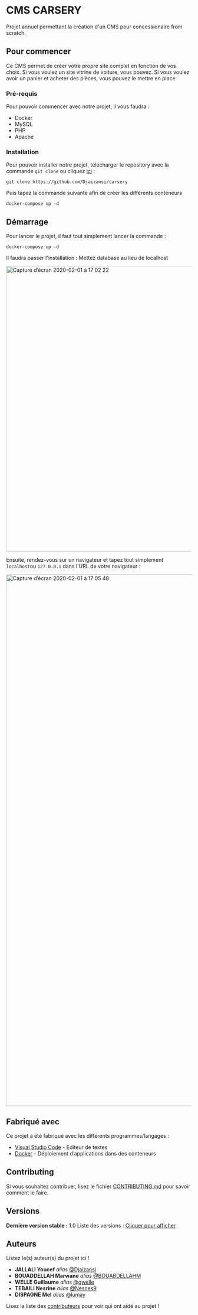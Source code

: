 # CMS CARSERY

Projet annuel permettant la création d'un CMS pour concessionaire from scratch.

## Pour commencer

Ce CMS permet de créer votre propre site complet en fonction de vos choix. Si vous voulez un site vitrine de voiture, vous pouvez. Si vous voulez avoir un panier et acheter des pièces, vous pouvez le mettre en place

### Pré-requis

Pour pouvoir commencer avec notre projet, il vous faudra : 

- Docker
- MySQL
- PHP
- Apache

### Installation

Pour pouvoir installer notre projet, télécharger le repository avec la commande ``git clone`` ou cliquez [ici](https://github.com/Djaizansi/carsery/archive/master.zip) :

```git
git clone https://github.com/Djaizansi/carsery
```
Puis tapez la commande suivante afin de créer les différents conteneurs

```docker
docker-compose up -d
```

## Démarrage

Pour lancer le projet, il faut tout simplement lancer la commande : 

```docker
docker-compose up -d
```

Il faudra passer l'installation : Mettez database au lieu de localhost 

<img width="773" alt="Capture d’écran 2020-02-01 à 17 02 22" src="https://user-images.githubusercontent.com/52085560/73595109-ee6ced80-4514-11ea-96fa-2ca7bd52f300.png">

Ensuite, rendez-vous sur un navigateur et tapez tout simplement ``localhost``ou ``127.0.0.1`` dans l'URL de votre navigateur :

<img width="1440" alt="Capture d’écran 2020-02-01 à 17 05 48" src="https://user-images.githubusercontent.com/52085560/73595128-1f4d2280-4515-11ea-85f2-2a37ab5192e5.png">

## Fabriqué avec

Ce projet a été fabriqué avec les différents programmes/langages : 

* [Visual Studio Code](https://code.visualstudio.com) - Editeur de textes
* [Docker](https://docs.docker.com/docker-for-mac/install/) - Déploiement d’applications dans des conteneurs

## Contributing

Si vous souhaitez contribuer, lisez le fichier [CONTRIBUTING.md](https://github.com/Djaizansi/git_projet/blob/master/CONTRIBUTING.md) pour savoir comment le faire.

## Versions
**Dernière version stable :** 1.0
Liste des versions : [Cliquer pour afficher](https://github.com/Djaizansi/git_projet/tags)

## Auteurs
Listez le(s) auteur(s) du projet ici !
* **JALLALI Youcef** _alias_ [@Djaizansi](https://github.com/Djaizansi)
* **BOUADDELLAH Marwane** _alias_ [@BOUABDELLAHM](https://github.com/BOUABDELLAHM)
* **WELLE Guillaume** _alias_ [@gwelle](https://github.com/gwelle)
* **TEBAILI Nesrine** _alias_ [@Nesnes9](https://github.com/Nesnes9)
* **DISPAGNE Mel** _alias_ [@lumay](https://github.com/lumay)

Lisez la liste des [contributeurs](https://github.com/Djaizansi/git_projet/blob/master/CONTRIBUTORS.md) pour voir qui ont aidé au projet !
